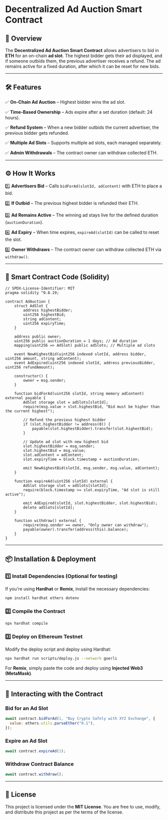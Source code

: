 # Decentralized Ad Auction Smart Contract

## 📌 Overview

The **Decentralized Ad Auction Smart Contract** allows advertisers to bid in **ETH** for an on-chain **ad slot**. The highest bidder gets their ad displayed, and if someone outbids them, the previous advertiser receives a refund. The ad remains active for a fixed duration, after which it can be reset for new bids.

---

## 🛠️ Features

✅ **On-Chain Ad Auction** – Highest bidder wins the ad slot.

✅ **Time-Based Ownership** – Ads expire after a set duration (default: 24 hours).

✅ **Refund System** – When a new bidder outbids the current advertiser, the previous bidder gets refunded.

✅ **Multiple Ad Slots** – Supports multiple ad slots, each managed separately.

✅ **Admin Withdrawals** – The contract owner can withdraw collected ETH.

---

## ⚙️ How It Works

1️⃣ **Advertisers Bid** – Calls `bidForAd(slotId, adContent)` with ETH to place a bid.

2️⃣ **If Outbid** – The previous highest bidder is refunded their ETH.

3️⃣ **Ad Remains Active** – The winning ad stays live for the defined duration (`auctionDuration`).

4️⃣ **Ad Expiry** – When time expires, `expireAd(slotId)` can be called to reset the slot.

5️⃣ **Owner Withdraws** – The contract owner can withdraw collected ETH via `withdraw()`.

---

## 📜 Smart Contract Code (Solidity)

```solidity
// SPDX-License-Identifier: MIT
pragma solidity ^0.8.19;

contract AdAuction {
    struct AdSlot {
        address highestBidder;
        uint256 highestBid;
        string adContent;
        uint256 expiryTime;
    }

    address public owner;
    uint256 public auctionDuration = 1 days; // Ad duration
    mapping(uint256 => AdSlot) public adSlots; // Multiple ad slots

    event NewHighestBid(uint256 indexed slotId, address bidder, uint256 amount, string adContent);
    event AdExpired(uint256 indexed slotId, address previousBidder, uint256 refundAmount);

    constructor() {
        owner = msg.sender;
    }

    function bidForAd(uint256 slotId, string memory adContent) external payable {
        AdSlot storage slot = adSlots[slotId];
        require(msg.value > slot.highestBid, "Bid must be higher than the current highest");

        // Refund the previous highest bidder
        if (slot.highestBidder != address(0)) {
            payable(slot.highestBidder).transfer(slot.highestBid);
        }

        // Update ad slot with new highest bid
        slot.highestBidder = msg.sender;
        slot.highestBid = msg.value;
        slot.adContent = adContent;
        slot.expiryTime = block.timestamp + auctionDuration;

        emit NewHighestBid(slotId, msg.sender, msg.value, adContent);
    }

    function expireAd(uint256 slotId) external {
        AdSlot storage slot = adSlots[slotId];
        require(block.timestamp >= slot.expiryTime, "Ad slot is still active");

        emit AdExpired(slotId, slot.highestBidder, slot.highestBid);
        delete adSlots[slotId];
    }

    function withdraw() external {
        require(msg.sender == owner, "Only owner can withdraw");
        payable(owner).transfer(address(this).balance);
    }
}
```

---

## 📦 Installation & Deployment

### 1️⃣ **Install Dependencies** (Optional for testing)

If you're using **Hardhat** or **Remix**, install the necessary dependencies:

```sh
npm install hardhat ethers dotenv
```

### 2️⃣ **Compile the Contract**

```sh
npx hardhat compile
```

### 3️⃣ **Deploy on Ethereum Testnet**

Modify the deploy script and deploy using Hardhat:

```sh
npx hardhat run scripts/deploy.js --network goerli
```

For **Remix**, simply paste the code and deploy using **Injected Web3 (MetaMask)**.

---

## 📡 Interacting with the Contract

### **Bid for an Ad Slot**

```js
await contract.bidForAd(1, "Buy Crypto Safely with XYZ Exchange", {
  value: ethers.utils.parseEther("0.1"),
});
```

### **Expire an Ad Slot**

```js
await contract.expireAd(1);
```

### **Withdraw Contract Balance**

```js
await contract.withdraw();
```

---

## 📜 License

This project is licensed under the **MIT License**. You are free to use, modify, and distribute this project as per the terms of the license.
